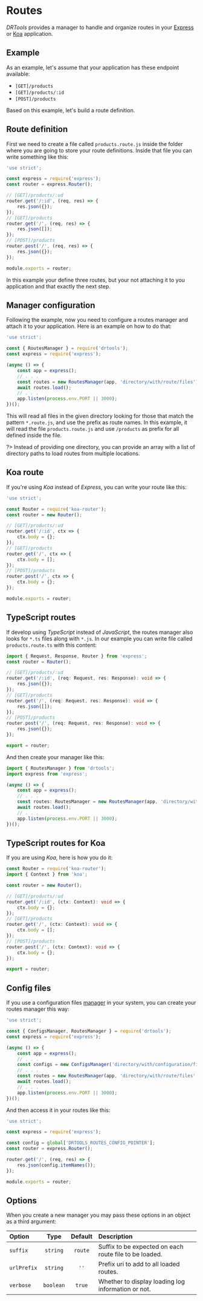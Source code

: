 <!-- version-check:0.15.2 -->
<!-- version-warning -->
<!-- /version-warning -->

# Routes
_DRTools_ provides a manager to handle and organize routes in your
[Express](https://www.npmjs.com/package/express) or
[Koa](https://www.npmjs.com/package/koa) application.

## Example
As an example, let's assume that your application has these endpoint available:
* `[GET]/products`
* `[GET]/products/:id`
* `[POST]/products`

Based on this example, let's build a route definition.

## Route definition
First we need to create a file called `products.route.js` inside the folder where
you are going to store your route definitions. Inside that file you can write
something like this:
```javascript
'use strict';

const express = require('express');
const router = express.Router();

// [GET]/products/:ud
router.get('/:id', (req, res) => {
    res.json({});
});
// [GET]/products
router.get('/', (req, res) => {
    res.json([]);
});
// [POST]/products
router.post('/', (req, res) => {
    res.json({});
});

module.exports = router;
```

In this example your define three routes, but your not attaching it to you
application and that exactly the next step.

## Manager configuration
Following the example, now you need to configure a routes manager and attach it to
your application.
Here is an example on how to do that:
```javascript
'use strict';

const { RoutesManager } = require('drtools');
const express = require('express');

(async () => {
    const app = express();
    // . . .
    const routes = new RoutesManager(app, 'directory/with/route/files');
    await routes.load();
    // . . .
    app.listen(process.env.PORT || 3000);
})();
```

This will read all files in the given directory looking for those that match the
pattern `*.route.js`, and use the prefix as route names.
In this example, it will read the file `products.route.js` and use `/products` as
prefix for all defined inside the file.

?> Instead of providing one directory, you can provide an array with a list of
directory paths to load routes from multiple locations.

## Koa route
If you're using _Koa_ instead of _Express_, you can write your route like this:
```javascript
'use strict';

const Router = require('koa-router');
const router = new Router();

// [GET]/products/:ud
router.get('/:id', ctx => {
    ctx.body = {};
});
// [GET]/products
router.get('/', ctx => {
    ctx.body = [];
});
// [POST]/products
router.post('/', ctx => {
    ctx.body = {};
});

module.exports = router;
```

## TypeScript routes
If develop using _TypeScript_ instead of _JavaScript_, the routes manager also
looks for `*.ts` files along with `*.js`.
In our example you can write file called `products.route.ts` with this content:
```typescript
import { Request, Response, Router } from 'express';
const router = Router();

// [GET]/products/:ud
router.get('/:id', (req: Request, res: Response): void => {
    res.json({});
});
// [GET]/products
router.get('/', (req: Request, res: Response): void => {
    res.json([]);
});
// [POST]/products
router.post('/', (req: Request, res: Response): void => {
    res.json({});
});

export = router;
```

And then create your manager like this:
```typescript
import { RoutesManager } from 'drtools';
import express from 'express';

(async () => {
    const app = express();
    // . . .
    const routes: RoutesManager = new RoutesManager(app, 'directory/with/route/files');
    await routes.load();
    // . . .
    app.listen(process.env.PORT || 3000);
})();
```

## TypeScript routes for Koa
If you are using _Koa_, here is how you do it:
```typescript
const Router = require('koa-router');
import { Context } from 'koa';

const router = new Router();

// [GET]/products/:ud
router.get('/:id', (ctx: Context): void => {
    ctx.body = {};
});
// [GET]/products
router.get('/', (ctx: Context): void => {
    ctx.body = [];
});
// [POST]/products
router.post('/', (ctx: Context): void => {
    ctx.body = {};
});

export = router;
```

## Config files
If you use a configuration files [manager](config.md) in your system, you can
create your routes manager this way:
```javascript
'use strict';

const { ConfigsManager, RoutesManager } = require('drtools');
const express = require('express');

(async () => {
    const app = express();
    // . . .
    const configs = new ConfigsManager('directory/with/configuration/files');
    // . . .
    const routes = new RoutesManager(app, 'directory/with/route/files', {}, configs);
    await routes.load();
    // . . .
    app.listen(process.env.PORT || 3000);
})();
```

And then access it in your routes like this:
```javascript
'use strict';

const express = require('express');

const config = global['DRTOOLS_ROUTES_CONFIG_POINTER'];
const router = express.Router();

router.get('/', (req, res) => {
    res.json(config.itemNames());
});

module.exports = router;
```

## Options
When you create a new manager you may pass these options in an object as a third
argument:

| Option      |    Type   |  Default | Description                                            |
|:------------|:---------:|:--------:|:-------------------------------------------------------|
| `suffix`    | `string`  | `route`  | Suffix to be expected on each route file to be loaded. |
| `urlPrefix` | `string`  | `''`     | Prefix uri to add to all loaded routes.                |
| `verbose`   | `boolean` | `true`   | Whether to display loading log information or not.     |
